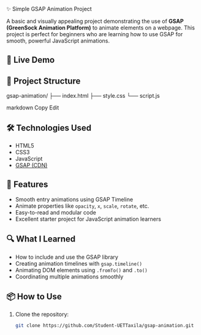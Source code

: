  ✨ Simple GSAP Animation Project

A basic and visually appealing project demonstrating the use of **GSAP (GreenSock Animation Platform)** to animate elements on a webpage. This project is perfect for beginners who are learning how to use GSAP for smooth, powerful JavaScript animations.

## 🚀 Live Demo


## 📁 Project Structure

gsap-animation/
├── index.html
├── style.css
└── script.js

markdown
Copy
Edit

## 🛠️ Technologies Used

- HTML5
- CSS3
- JavaScript
- [GSAP (CDN)](https://cdnjs.com/libraries/gsap)

## 🎯 Features

- Smooth entry animations using GSAP Timeline
- Animate properties like `opacity`, `x`, `scale`, `rotate`, etc.
- Easy-to-read and modular code
- Excellent starter project for JavaScript animation learners

## 🔍 What I Learned

- How to include and use the GSAP library
- Creating animation timelines with `gsap.timeline()`
- Animating DOM elements using `.fromTo()` and `.to()`
- Coordinating multiple animations smoothly


## 📦 How to Use

1. Clone the repository:
   ```bash
   git clone https://github.com/Student-UETTaxila/gsap-animation.git
